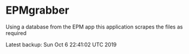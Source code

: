 # EPMgrabber
Using a database from the EPM app this application scrapes the files as required


Latest backup: Sun Oct 6 22:41:02 UTC 2019
